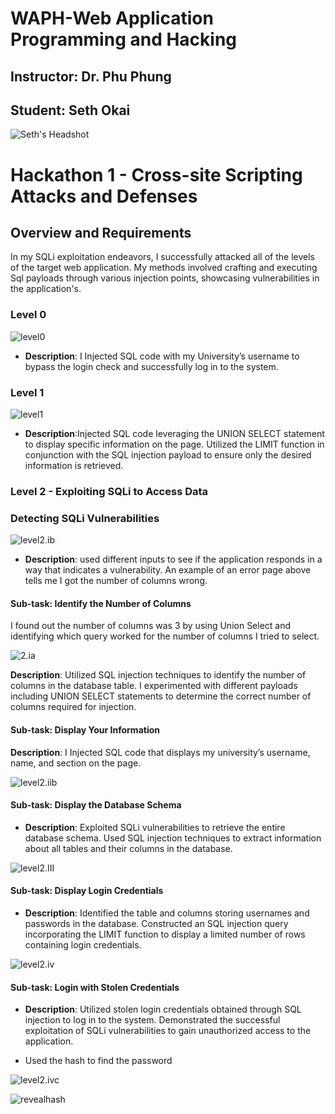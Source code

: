 # WAPH-Web Application Programming and Hacking

## Instructor: Dr. Phu Phung

## Student: Seth Okai

![Seth's Headshot](Images/headshot.jpg)

# Hackathon 1 - Cross-site Scripting Attacks and Defenses

## Overview and Requirements


In my SQLi exploitation endeavors, I successfully attacked all of the levels of the target web application. My methods involved crafting and executing Sql payloads through various injection points, showcasing vulnerabilities in the application's.

### Level 0

![level0](Images/level1.png)

- **Description**: I  Injected SQL code with my University’s username to bypass the login check and successfully log in to the system.

  
### Level 1

  ![level1](Images/level1.jpg)
  
- **Description**:Injected SQL code leveraging the UNION SELECT statement to display specific information on the page. Utilized the LIMIT function in conjunction with the SQL injection payload to ensure only the desired information is retrieved.
  


### Level 2 - Exploiting SQLi to Access Data

### Detecting SQLi Vulnerabilities

![level2.ib](Images/level2.1b.jpg)

- **Description**: used different inputs to see if the application responds in a way that indicates a vulnerability. An example of an error page above tells me I got the number of columns wrong.

#### Sub-task: Identify the Number of Columns

I found out the number of columns was 3 by using Union Select and identifying which query worked for the number of columns I tried to select.

![2.ia](Images/2.ia.jpg)


**Description**: Utilized SQL injection techniques to identify the number of columns in the database table. I experimented with different payloads including UNION SELECT statements to determine the correct number of columns required for injection.




#### Sub-task: Display Your Information

 
 **Description**: I Injected SQL code that displays my university’s username, name, and section on the page.
 
  ![level2.iib](Images/level2.ii.png)


#### Sub-task: Display the Database Schema


- **Description**: Exploited SQLi vulnerabilities to retrieve the entire database schema. Used SQL injection techniques to extract information about all tables and their columns in the database.

![level2.III](Images/level2.III.jpg)


#### Sub-task: Display Login Credentials

- **Description**: Identified the table and columns storing usernames and passwords in the database. Constructed an SQL injection query incorporating the LIMIT function to display a limited number of rows containing login credentials.
  
![level2.iv](Images/level2.iv.jpg)



#### Sub-task: Login with Stolen Credentials

- **Description**: Utilized stolen login credentials obtained through SQL injection to log in to the system. Demonstrated the successful exploitation of SQLi vulnerabilities to gain unauthorized access to the application.
  
- Used the hash to find the password
  
![level2.ivc](Images/level2.ivc.jpg)

![revealhash](Images/revealhash.jpg)


